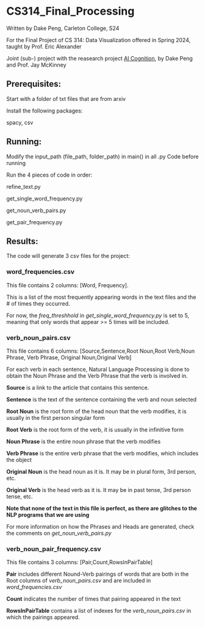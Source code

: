 # CS314_Final_Processing

Written by Dake Peng, Carleton College, S24

For the Final Project of CS 314: Data Visualization offered in Spring 2024, taught by Prof. Eric Alexander

Joint (sub-) project with the reasearch project [AI Cognition](https://github.com/DakePeng/AICognition), by Dake Peng and Prof. Jay McKinney

## Prerequisites:

Start with a folder of txt files that are from arxiv

Install the following packages:

spacy, csv

## Running:

Modify the input_path (file_path, folder_path) in main() in all .py Code before running

Run the 4 pieces of code in order:

refine_text.py

get_single_word_frequency.py

get_noun_verb_pairs.py

get_pair_frequency.py

## Results:

The code will generate 3 csv files for the project:

### word_frequencies.csv 

This file contains 2 columns: [Word, Frequency]. 

This is a list of the most frequently appearing words in the text files and the # of times they occurred.

For now, the _freq_threshhold_ in _get_single_word_frequency.py_ is set to 5, meaning that only words that appear >= 5 times will be included.

### verb_noun_pairs.csv

This file contains 6 columns: [Source,Sentence,Root Noun,Root Verb,Noun Phrase, Verb Phrase, Original Noun,Original Verb]

For each verb in each sentence, Natural Language Processing is done to obtain the Noun Phrase and the Verb Phrase that the verb is involved in. 

**Source** is a link to the article that contains this sentence.

**Sentence** is the text of the sentence containing the verb and noun selected

**Root Noun** is the root form of the head noun that the verb modifies, it is usually in the first person singular form

**Root Verb** is the root form of the verb, it is usually in the infinitive form

**Noun Phrase** is the entire noun phrase that the verb modifies

**Verb Phrase** is the entire verb phrase that the verb modifies, which includes the object

**Original Noun** is the head noun as it is. It may be in plural form, 3rd person, etc.

**Original Verb** is the head verb as it is. It may be in past tense, 3rd person tense, etc.

**Note that none of the text in this file is perfect, as there are glitches to the NLP programs that we are using**

For more information on how the Phrases and Heads are generated, check the comments on _get_noun_verb_pairs.py_

### verb_noun_pair_frequency.csv

This file contains 3 columns: [Pair,Count,RowsInPairTable]

**Pair** includes different Nound-Verb pairings of words that are both in the Root columns of _verb_noun_pairs.csv_ and are included in _word_frequencies.csv_ 

**Count** indicates the number of times that pairing appeared in the text

**RowsInPairTable** contains a list of indexes for the _verb_noun_pairs.csv_ in which the pairings appeared.


